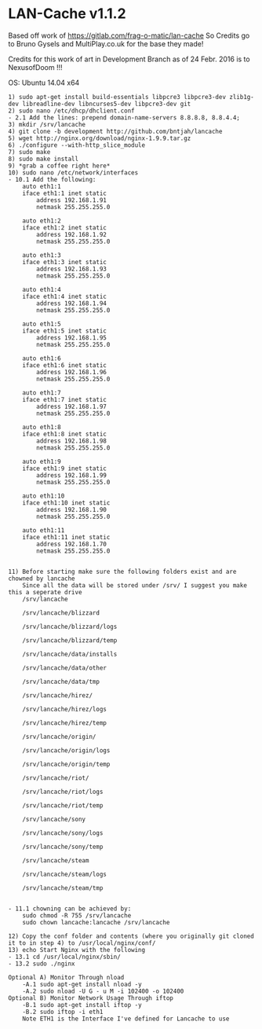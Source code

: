 LAN-Cache v1.1.2
==============

Based off work of https://gitlab.com/frag-o-matic/lan-cache
So Credits go to Bruno Gysels and MultiPlay.co.uk for the base they made!

Credits for this work of art in Development Branch as of 24 Febr. 2016 is to NexusofDoom !!!

OS: Ubuntu 14.04 x64


	1) sudo apt-get install build-essentials libpcre3 libpcre3-dev zlib1g-dev libreadline-dev libncurses5-dev libpcre3-dev git
	2) sudo nano /etc/dhcp/dhclient.conf
	- 2.1 Add the lines: prepend domain-name-servers 8.8.8.8, 8.8.4.4;
	3) mkdir /srv/lancache
	4) git clone -b development http://github.com/bntjah/lancache
	5) wget http://nginx.org/download/nginx-1.9.9.tar.gz
	6) ./configure --with-http_slice_module
	7) sudo make
	8) sudo make install
	9) *grab a coffee right here*
	10) sudo nano /etc/network/interfaces
	- 10.1 Add the following:
		auto eth1:1
		iface eth1:1 inet static
        	address 192.168.1.91
        	netmask 255.255.255.0

		auto eth1:2
		iface eth1:2 inet static
        	address 192.168.1.92
        	netmask 255.255.255.0

		auto eth1:3
		iface eth1:3 inet static
        	address 192.168.1.93
        	netmask 255.255.255.0

		auto eth1:4
		iface eth1:4 inet static
        	address 192.168.1.94
        	netmask 255.255.255.0
	
		auto eth1:5
		iface eth1:5 inet static
        	address 192.168.1.95
        	netmask 255.255.255.0

		auto eth1:6
		iface eth1:6 inet static
        	address 192.168.1.96
        	netmask 255.255.255.0

		auto eth1:7
		iface eth1:7 inet static
        	address 192.168.1.97
        	netmask 255.255.255.0

		auto eth1:8
		iface eth1:8 inet static
        	address 192.168.1.98
        	netmask 255.255.255.0

		auto eth1:9
		iface eth1:9 inet static
        	address 192.168.1.99
        	netmask 255.255.255.0

		auto eth1:10
		iface eth1:10 inet static
        	address 192.168.1.90
        	netmask 255.255.255.0

		auto eth1:11
		iface eth1:11 inet static
        	address 192.168.1.70
        	netmask 255.255.255.0


	11) Before starting make sure the following folders exist and are chowned by lancache
		Since all the data will be stored under /srv/ I suggest you make this a seperate drive
		/srv/lancache
		
		/srv/lancache/blizzard
		
		/srv/lancache/blizzard/logs
		
		/srv/lancache/blizzard/temp
		
		/srv/lancache/data/installs
		
		/srv/lancache/data/other
		
		/srv/lancache/data/tmp
		
		/srv/lancache/hirez/
		
		/srv/lancache/hirez/logs
		
		/srv/lancache/hirez/temp
		
		/srv/lancache/origin/
		
		/srv/lancache/origin/logs
		
		/srv/lancache/origin/temp
		
		/srv/lancache/riot/
		
		/srv/lancache/riot/logs
		
		/srv/lancache/riot/temp
		
		/srv/lancache/sony
		
		/srv/lancache/sony/logs
		
		/srv/lancache/sony/temp
		
		/srv/lancache/steam
		
		/srv/lancache/steam/logs
		
		/srv/lancache/steam/tmp
		
		
	- 11.1 chowning can be achieved by: 
		sudo chmod -R 755 /srv/lancache
		sudo chown lancache:lancache /srv/lancache

	12) Copy the conf folder and contents (where you originally git cloned it to in step 4) to /usr/local/nginx/conf/
	13) echo Start Nginx with the following
	- 13.1 cd /usr/local/nginx/sbin/
	- 13.2 sudo ./nginx

	Optional A) Monitor Through nload
		-A.1 sudo apt-get install nload -y
		-A.2 sudo nload -U G - u M -i 102400 -o 102400
	Optional B) Monitor Network Usage Through iftop
		-B.1 sudo apt-get install iftop -y
		-B.2 sudo iftop -i eth1
		Note ETH1 is the Interface I've defined for Lancache to use
		

